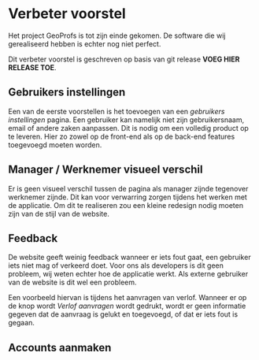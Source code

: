 # Verbeter voorstel

Het project GeoProfs is tot zijn einde gekomen. De software die wij gerealiseerd hebben is echter nog niet perfect.

Dit verbeter voorstel is geschreven op basis van git release **VOEG HIER RELEASE TOE**.

## Gebruikers instellingen

Een van de eerste voorstellen is het toevoegen van een *gebruikers instellingen* pagina. Een gebruiker kan namelijk niet zijn gebruikersnaam, email of andere zaken aanpassen.
Dit is nodig om een volledig product op te leveren. Hier zo zowel op de front-end als op de back-end features toegevoegd moeten worden.

## Manager / Werknemer visueel verschil

Er is geen visueel verschil tussen de pagina als manager zijnde tegenover werknemer zijnde. Dit kan voor verwarring zorgen tijdens het werken met de applicatie. 
Om dit te realiseren zou een kleine redesign nodig moeten zijn van de stijl van de website.

## Feedback

De website geeft weinig feedback wanneer er iets fout gaat, een gebruiker iets niet mag of verkeerd doet. Voor ons als developers is dit geen probleem, wij weten echter hoe de applicatie werkt. Als externe gebruiker van de website is dit wel een probleem.

Een voorbeeld hiervan is tijdens het aanvragen van verlof. Wanneer er op de knop wordt *Verlof aanvragen* wordt gedrukt, wordt er geen informatie gegeven dat de aanvraag is gelukt en toegevoegd, of dat er iets fout is gegaan.

## Accounts aanmaken

